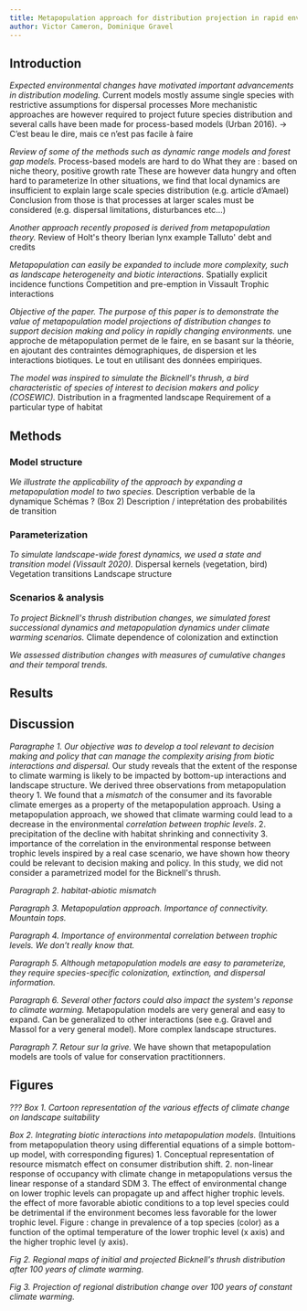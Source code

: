 ```yaml
---
title: Metapopulation approach for distribution projection in rapid environmental changes
author: Victor Cameron, Dominique Gravel
---
```


## Introduction

*Expected environmental changes have motivated important advancements in distribution modeling.* 
Current models mostly assume single species with restrictive assumptions for dispersal processes
More mechanistic approaches are however required to project future species distribution and several calls have been made for process-based models (Urban 2016). → C’est beau le dire, mais ce n’est pas facile à faire

*Review of some of the methods such as dynamic range models and forest gap models.*
Process-based models are hard to do
What they are : based on niche theory, positive growth rate 
These are however data hungry and often hard to parameterize
In other situations, we find that local dynamics are insufficient to explain large scale species distribution (e.g. article d’Amael)
Conclusion from those is that processes at larger scales must be considered (e.g. dispersal limitations, disturbances etc…)

*Another approach recently proposed is derived from metapopulation theory.*
Review of Holt's theory
Iberian lynx example
Talluto' debt and credits

*Metapopulation can easily be expanded to include more complexity, such as landscape heterogeneity and biotic interactions.*
Spatially explicit incidence functions
Competition and pre-emption in Vissault
Trophic interactions
 
*Objective of the paper. The purpose of this paper is to demonstrate the value of metapopulation model projections of distribution changes to support decision making and policy in rapidly changing environments.*
une approche de métapopulation permet de le faire, en se basant sur la théorie, en ajoutant des contraintes démographiques, de dispersion et les interactions biotiques. Le tout en utilisant des données empiriques.

*The model was inspired to simulate the Bicknell's thrush, a bird characteristic of species of interest to decision makers and policy (COSEWIC).*
Distribution in a fragmented landscape
Requirement of a particular type of habitat

## Methods

### Model structure 
*We illustrate the applicability of the approach by expanding a metapopulation model to two species.*
Description verbable de la dynamique
Schémas ? (Box 2)
Description / inteprétation des probabilités de transition
	
### Parameterization 
*To simulate landscape-wide forest dynamics, we used a state and transition model (Vissault 2020).*
Dispersal kernels (vegetation, bird)
Vegetation transitions
Landscape structure

### Scenarios & analysis
*To project Bicknell's thrush distribution changes, we simulated forest successional dynamics and metapopulation dynamics under climate warming scenarios.*
Climate dependence of colonization and extinction

*We assessed distribution changes with measures of cumulative changes and their temporal trends.*

## Results


## Discussion

*Paragraphe 1. Our objective was to develop a tool relevant to decision making and policy that can manage the complexity arising from biotic interactions and dispersal.*
Our study reveals that the extent of the response to climate warming is likely to be impacted by bottom-up interactions and landscape structure.
We derived three observations from metapopulation theory
	1. We found that a *mismatch* of the consumer and its favorable climate emerges as a property of the metapopulation approach. Using a metapopulation approach, we showed that climate warming could lead to a decrease in the environmental *correlation between trophic levels*.
	2. precipitation of the decline with habitat shrinking and connectivity
	3. importance of the correlation in the environmental response between trophic levels
inspired by a real case scenario, we have shown how theory could be relevant to decision making and policy.
In this study, we did not consider a parametrized model for the Bicknell's thrush.

*Paragraph 2. habitat-abiotic mismatch*

*Paragraph 3. Metapopulation approach. Importance of connectivity. Mountain tops.*

*Paragraph 4. Importance of environmental correlation between trophic levels. We don’t really know that.*

*Paragraph 5. Although metapopulation models are easy to parameterize, they require species-specific colonization, extinction, and dispersal information.*

*Paragraph 6. Several other factors could also impact the system's reponse to climate warming.* Metapopulation models are very general and easy to expand. 
Can be generalized to other interactions (see e.g. Gravel and Massol for a very general model). 
More complex landscape structures. 

*Paragraph 7. Retour sur la grive.* 
We have shown that metapopulation models are tools of value for conservation practitionners.

## Figures

*??? Box 1. Cartoon representation of the various effects of climate change on landscape suitability*

*Box 2. Integrating biotic interactions into metapopulation models.*
(Intuitions from metapopulation theory using differential equations of a simple bottom-up model, with corresponding figures)
	1.  Conceptual representation of resource mismatch effect on consumer distribution shift.
	2. non-linear response of occupancy with climate change in metapopulations versus the linear response of a standard SDM
	3. The effect of environmental change on lower trophic levels can propagate up and affect higher trophic levels.  the effect of more favorable abiotic conditions to a top level species could be detrimental if the environment becomes less favorable for the lower trophic level. Figure : change in prevalence of a top species (color) as a function of the optimal temperature of the lower trophic level (x axis) and the higher trophic level (y axis). 


*Fig 2. Regional maps of initial and projected Bicknell's thrush distribution after 100 years of climate warming.*

*Fig 3. Projection of regional distribution change over 100 years of constant climate warming.*
